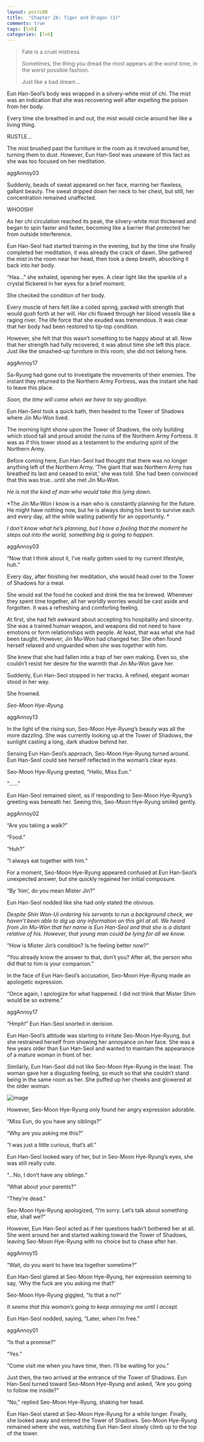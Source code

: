 ```yaml
---
layout: postLNB
title:  "Chapter 26: Tiger and Dragon (1)"
comments: true
tags: [lnb]
categories: [lnb]
---
```


<blockquote>Fate is a cruel mistress.

Sometimes, the thing you dread the most appears at the worst time, in the worst possible fashion.

Just like a bad dream…</blockquote>

Eun Han-Seol’s body was wrapped in a silvery-white mist of chi. The mist was an indication that she was recovering well after expelling the poison from her body.

Every time she breathed in and out, the mist would circle around her like a living thing.

RUSTLE…

The mist brushed past the furniture in the room as it revolved around her, turning them to dust. However, Eun Han-Seol was unaware of this fact as she was too focused on her meditation.

aggAnnoy03

Suddenly, beads of sweat appeared on her face, marring her flawless, gallant beauty. The sweat dripped down her neck to her chest, but still, her concentration remained unaffected.

WHOOSH!

As her chi circulation reached its peak, the silvery-white mist thickened and began to spin faster and faster, becoming like a barrier that protected her from outside interference.

Eun Han-Seol had started training in the evening, but by the time she finally completed her meditation, it was already the crack of dawn. She gathered the mist in the room near her head, then took a deep breath, absorbing it back into her body.

“Haa…” she exhaled, opening her eyes. A clear light like the sparkle of a crystal flickered in her eyes for a brief moment.

She checked the condition of her body.

Every muscle of hers felt like a coiled spring, packed with strength that would gush forth at her will. Her chi flowed through her blood vessels like a raging river. The life force that she exuded was tremendous. It was clear that her body had been restored to tip-top condition. 

However, she felt that this wasn’t something to be happy about at all. Now that her strength had fully recovered, it was about time she left this place. Just like the smashed-up furniture in this room, she did not belong here.

aggAnnoy17

Sa-Ryung had gone out to investigate the movements of their enemies. The instant they returned to the Northern Army Fortress, was the instant she had to leave this place.

*Soon, the time will come when we have to say goodbye.*

Eun Han-Seol took a quick bath, then headed to the Tower of Shadows where Jin Mu-Won lived.

The morning light shone upon the Tower of Shadows, the only building which stood tall and proud amidst the ruins of the Northern Army Fortress. It was as if this tower stood as a testament to the enduring spirit of the Northern Army. 

Before coming here, Eun Han-Seol had thought that there was no longer anything left of the Northern Army. ‘The giant that was Northern Army has breathed its last and ceased to exist,’ she was told. She had been convinced that this was true…until she met Jin Mu-Won.

*He is not the kind of man who would take this lying down.*

*The Jin Mu-Won I know is a man who is constantly planning for the future. He might have nothing now, but he is always doing his best to survive each and every day, all the while waiting patiently for an opportunity. *

*I don’t know what he’s planning, but I have a feeling that the moment he steps out into the world, something big is going to happen.*

aggAnnoy03

“Now that I think about it, I’ve really gotten used to my current lifestyle, huh.”

Every day, after finishing her meditation, she would head over to the Tower of Shadows for a meal.

She would eat the food he cooked and drink the tea he brewed. Whenever they spent time together, all her worldly worries would be cast aside and forgotten. It was a refreshing and comforting feeling.

At first, she had felt awkward about accepting his hospitality and sincerity. She was a trained human weapon, and weapons did not need to have emotions or form relationships with people. At least, that was what she had been taught. However, Jin Mu-Won had changed her. She often found herself relaxed and unguarded when she was together with him.

She knew that she had fallen into a trap of her own making. Even so, she couldn’t resist her desire for the warmth that Jin Mu-Won gave her.

Suddenly, Eun Han-Seol stopped in her tracks. A refined, elegant woman stood in her way.

She frowned.

*Seo-Moon Hye-Ryung.*

aggAnnoy13

In the light of the rising sun, Seo-Moon Hye-Ryung’s beauty was all the more dazzling. She was currently looking up at the Tower of Shadows, the sunlight casting a long, dark shadow behind her.

Sensing Eun Han-Seol’s approach, Seo-Moon Hye-Ryung turned around. Eun Han-Seol could see herself reflected in the woman’s clear eyes.

Seo-Moon Hye-Ryung greeted, “Hello, Miss Eun.”

“……”

Eun Han-Seol remained silent, as if responding to Seo-Moon Hye-Ryung’s greeting was beneath her. Seeing this, Seo-Moon Hye-Ryung smiled gently.

aggAnnoy02

“Are you taking a walk?”

“Food.”

“Huh?”

“I always eat together with him.”

For a moment, Seo-Moon Hye-Ryung appeared confused at Eun Han-Seol’s unexpected answer, but she quickly regained her initial composure.

“By ‘him’, do you mean Mister Jin?”

Eun Han-Seol nodded like she had only stated the obvious. 

*Despite Shin Won-Ui ordering his servants to run a background check, we haven’t been able to dig up any information on this girl at all. We heard from Jin Mu-Won that her name is Eun Han-Seol and that she is a distant relative of his. However, that young man could be lying for all we know.*

“How is Mister Jin’s condition? Is he feeling better now?”

“You already know the answer to that, don’t you? After all, the person who did that to him is your companion.”

In the face of Eun Han-Seol’s accusation, Seo-Moon Hye-Ryung made an apologetic expression.

“Once again, I apologize for what happened. I did not think that Mister Shim would be so extreme.”

aggAnnoy17

“Hmph!” Eun Han-Seol snorted in derision. 

Eun Han-Seol’s attitude was starting to irritate Seo-Moon Hye-Ryung, but she restrained herself from showing her annoyance on her face. She was a few years older than Eun Han-Seol and wanted to maintain the appearance of a mature woman in front of her.

Similarly, Eun Han-Seol did not like Seo-Moon Hye-Ryung in the least. The woman gave her a disgusting feeling, so much so that she couldn’t stand being in the same room as her. She puffed up her cheeks and glowered at the older woman.

![image](/Images/026-insert.jpg)

However, Seo-Moon Hye-Ryung only found her angry expression adorable.

“Miss Eun, do you have any siblings?”

“Why are you asking me this?”

“I was just a little curious, that’s all.”

Eun Han-Seol looked wary of her, but in Seo-Moon Hye-Ryung’s eyes, she was still really cute.

“…No, I don’t have any siblings.”

“What about your parents?”

“They’re dead.”

Seo-Moon Hye-Ryung apologized, “I’m sorry. Let’s talk about something else, shall we?”

However, Eun Han-Seol acted as if her questions hadn’t bothered her at all. She went around her and started walking toward the Tower of Shadows, leaving Seo-Moon Hye-Ryung with no choice but to chase after her.

aggAnnoy15

“Wait, do you want to have tea together sometime?”

Eun Han-Seol glared at Seo-Moon Hye-Ryung, her expression seeming to say, ‘Why the fuck are you asking me that?’

Seo-Moon Hye-Ryung giggled, “Is that a no?”

*It seems that this woman’s going to keep annoying me until I accept.* 

Eun Han-Seol nodded, saying, “Later, when I’m free.”

aggAnnoy01

“Is that a promise?”

“Yes.”

“Come visit me when you have time, then. I’ll be waiting for you.”

Just then, the two arrived at the entrance of the Tower of Shadows. Eun Han-Seol turned toward Seo-Moon Hye-Ryung and asked, “Are you going to follow me inside?”

“No,” replied Seo-Moon Hye-Ryung, shaking her head.

Eun Han-Seol stared at Seo-Moon Hye-Ryung for a while longer. Finally, she looked away and entered the Tower of Shadows. Seo-Moon Hye-Ryung remained where she was, watching Eun Han-Seol slowly climb up to the top of the tower.

